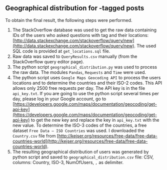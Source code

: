 Geographical distribution for <java>-tagged posts
------
To obtain the final result, the following steps were performed.
1. The StackOverflow database was used to get the raw data containing IDs of the users who asked questions with tag <java> and their locations: [http://data.stackexchange.com/stackoverflow/query/new](http://data.stackexchange.com/stackoverflow/query/new). The used SQL code is provided at ```get_locations.sql``` file.
2. Raw data was saved to ```QueryResults.csv``` manually (from the StackOverflow query editor page).
3. The python script ```geographical_distribution.py``` was used to process the raw data. The modules ```Pandas```, ```Requests``` and ```Time``` were used.
4. The python script uses ```Google Maps Geocoding API``` to process the users locations and to determine the countries and their ISO-2 codes. This API allows only 2500 free requests per day. The API key is in the file ```api_key.txt```. If you are going to use the python script several times per day, please log in your Google account, go to [https://developers.google.com/maps/documentation/geocoding/get-api-key](https://developers.google.com/maps/documentation/geocoding/get-api-key) to get the new key and replace the key in ```api_key.txt``` with the new value. To determine the ISO-3 codes of the countries, a free dataset ```Free Data – ISO Countries``` was used. I downloaded the ```Country.csv``` file from [http://kejser.org/resources/free-data/free-data-countries-world](http://kejser.org/resources/free-data/free-data-countries-world).
4. The resulting geographical distribution of users was generated by python script and saved to ```geographical_distribution.csv``` file: CSV, columns: Country, ISO-3, NumOfUsers, ```,``` as delimiter.
